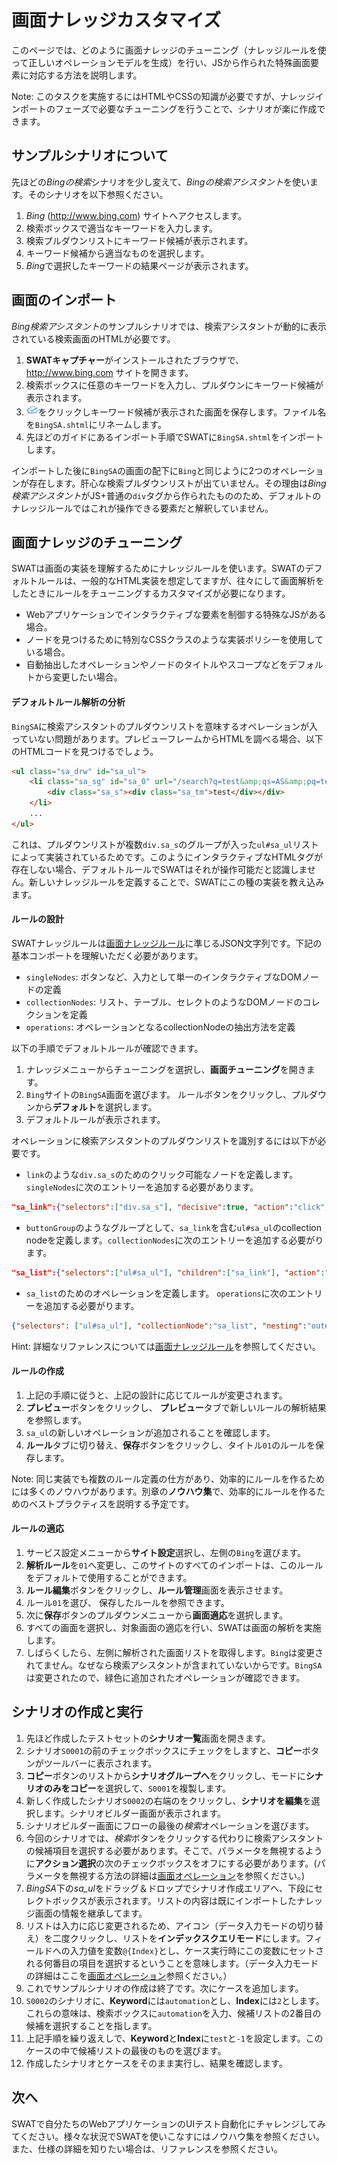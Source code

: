 画面ナレッジカスタマイズ
===

このページでは、どのように画面ナレッジのチューニング（ナレッジルールを使って正しいオペレーションモデルを生成）を行い、JSから作られた特殊画面要素に対応する方法を説明します。

Note: このタスクを実施するにはHTMLやCSSの知識が必要ですが、ナレッジインポートのフェーズで必要なチューニングを行うことで、シナリオが楽に作成できます。

サンプルシナリオについて
---

先ほどの*Bingの検索*シナリオを少し変えて、*Bingの検索アシスタント*を使います。そのシナリオを以下参照ください。

1. *Bing* (http://www.bing.com) サイトへアクセスします。
2. 検索ボックスで適当なキーワードを入力します。
3. 検索プルダウンリストにキーワード候補が表示されます。
4. キーワード候補から適当なものを選択します。
5. *Bing*で選択したキーワードの結果ページが表示されます。

画面のインポート
---

*Bing検索アシスタント*のサンプルシナリオでは、検索アシスタントが動的に表示されている検索画面のHTMLが必要です。

1. **SWATキャプチャー**がインストールされたブラウザで、 http://www.bing.com サイトを開きます。
2. 検索ボックスに任意のキーワードを入力し、プルダウンにキーワード候補が表示されます。
3. ![SWAT icon](/swat/assets/images/extension.png)をクリックしキーワード候補が表示された画面を保存します。ファイル名を`BingSA.shtml`にリネームします。
4. 先ほどのガイドにあるインポート手順でSWATに`BingSA.shtml`をインポートします。

インポートした後に`BingSA`の画面の配下に`Bing`と同じように2つのオペレーションが存在します。肝心な検索プルダウンリストが出ていません。その理由は*Bing検索アシスタント*がJS+普通の`div`タグから作られたもののため、デフォルトのナレッジルールではこれが操作できる要素だと解釈していません。

画面ナレッジのチューニング
---

SWATは画面の実装を理解するためにナレッジルールを使います。SWATのデフォルトルールは、一般的なHTML実装を想定してますが、往々にして画面解析をしたときにルールをチューニングするカスタマイズが必要になります。

* Webアプリケーションでインタラクティブな要素を制御する特殊なJSがある場合。
* ノードを見つけるために特別なCSSクラスのような実装ポリシーを使用している場合。
* 自動抽出したオペレーションやノードのタイトルやスコープなどをデフォルトから変更したい場合。

#### デフォルトルール解析の分析

`BingSA`に検索アシスタントのプルダウンリストを意味するオペレーションが入っていない問題があります。プレビューフレームからHTMLを調べる場合、以下のHTMLコードを見つけるでしょう。

```html
<ul class="sa_drw" id="sa_ul">
	<li class="sa_sg" id="sa_0" url="/search?q=test&amp;qs=AS&amp;pq=test&amp;sc=8-4&amp;sp=1&amp;cvid=ae5d962746e843548572eca8e570130f&amp;FORM=QBLH" query="test" nav="sb_form_q;;sa_1;" stype="AS" hc="1" h="ID=autosuggest,5003.1" _ctf="sa_si_T" _ct="sa_0">
		<div class="sa_s"><div class="sa_tm">test</div></div>
	</li>
	...
</ul>
```

これは、プルダウンリストが複数`div.sa_s`のグループが入った`ul#sa_ul`リストによって実装されているためです。このようにインタラクティブなHTMLタグが存在しない場合、デフォルトルールでSWATはそれが操作可能だと認識しません。新しいナレッジルールを定義することで、SWATにこの種の実装を教え込みます。

#### ルールの設計

SWATナレッジルールは[画面ナレッジルール](ref_knowledge_rule.md)に準じるJSON文字列です。下記の基本コンポートを理解いただく必要があります。

* `singleNodes`: ボタンなど、入力として単一のインタラクティブなDOMノードの定義
* `collectionNodes`: リスト、テーブル、セレクトのようなDOMノードのコレクションを定義
* `operations`: オペレーションとなるcollectionNodeの抽出方法を定義

以下の手順でデフォルトルールが確認できます。

1. ナレッジメニューからチューニングを選択し、**画面チューニング**を開きます。
2. `Bing`サイトの`BingSA`画面を選びます。 ルールボタンをクリックし、プルダウンから**デフォルト**を選択します。
3. デフォルトルールが表示されます。

オペレーションに検索アシスタントのプルダウンリストを識別するには以下が必要です。

* `link`のような`div.sa_s`のためのクリック可能なノードを定義します。`singleNodes`に次のエントリーを追加する必要があります。
```json
"sa_link":{"selectors":["div.sa_s"], "decisive":true, "action":"click", "label":"link", "locator":"link"}, 
```
* `buttonGroup`のようなグループとして、`sa_link`を含む`ul#sa_ul`のcollection nodeを定義します。`collectionNodes`に次のエントリーを追加する必要がります。
```json
"sa_list":{"selectors":["ul#sa_ul"], "children":["sa_link"], "action":"or"},
```
* `sa_list`のためのオペレーションを定義します。 `operations`に次のエントリーを追加する必要がります。
```json
{"selectors": ["ul#sa_ul"], "collectionNode":"sa_list", "nesting":"outer"},
```

Hint: 詳細なリファレンスについては[画面ナレッジルール](ref_knowledge_rule.md)を参照してください。

#### ルールの作成

1. 上記の手順に従うと、上記の設計に応じてルールが変更されます。 
2. **プレビュー**ボタンをクリックし、 **プレビュー**タブで新しいルールの解析結果を参照します。
3. `sa_ul`の新しいオペレーションが追加されることを確認します。 
4. **ルール**タブに切り替え、**保存**ボタンをクリックし、タイトル`01`のルールを保存します。

Note: 同じ実装でも複数のルール定義の仕方があり、効率的にルールを作るためには多くのノウハウがあります。別章の**ノウハウ集**で、効率的にルールを作るためのベストプラクティスを説明する予定です。

#### ルールの適応

1. サービス設定メニューから**サイト設定**選択し、左側の`Bing`を選びます。
2. **解析ルール**を`01`へ変更し、このサイトのすべてのインポートは、このルールをデフォルトで使用することができます。
3. **ルール編集**ボタンをクリックし、**ルール管理**画面を表示させます。
4. ルール`01`を選び、 保存したルールを参照できます。
5. 次に**保存**ボタンのプルダウンメニューから**画面適応**を選択します。
6. すべての画面を選択し、対象画面の適応を行い、SWATは画面の解析を実施します。
7. しばらくしたら、左側に解析された画面リストを取得します。`Bing`は変更されてません。なぜなら検索アシスタントが含まれていないからです。`BingSA`は変更されたので、緑色に追加されたオペレーションが確認できます。

シナリオの作成と実行
---

1. 先ほど作成したテストセットの**シナリオ一覧**画面を開きます。
2. シナリオ`S0001`の前のチェックボックスにチェックをしますと、**コピー**ボタンがツールバーに表示されます。 
3. **コピー**ボタンのリストから**シナリオグループへ**をクリックし、モードに**シナリオのみをコピー**を選択して、`S0001`を複製します。
4. 新しく作成したシナリオ`S0002`の右端の<span class="caret"></span>をクリックし、**シナリオを編集**を選択します。シナリオビルダー画面が表示されます。
5. シナリオビルダー画面にフローの最後の*検索*オペレーションを選びます。
6. 今回のシナリオでは、*検索*ボタンをクリックする代わりに検索アシスタントの候補項目を選択する必要があります。そこで、パラメータを無視するように**アクション選択**の次のチェックボックスをオフにする必要があります。(パラメータを無視する方法の詳細は[画面オペレーション](ref_web_operation.md##パラメータの無視)を参照ください。)
7. *BingSA*下の*sa_ul*をドラッグ＆ドロップでシナリオ作成エリアへ、下段にセレクトボックスが表示されます。リストの内容は既にインポートしたナレッジ画面の情報を継承してます。
8. リストは入力に応じ変更されるため、<span class="glyphicon glyphicon-refresh"></span>アイコン（データ入力モードの切り替え）を二度クリックし、リストを**インデックスクエリモード**にします。フィールドへの入力値を変数`@{Index}`とし、ケース実行時にこの変数にセットされる何番目の項目を選択するということを意味します。（データ入力モードの詳細はここを[画面オペレーション](ref_web_operation.md#パラメータデータのクエリモード)参照ください。）
9. これでサンプルシナリオの作成は終了です。次にケースを追加します。
10. `S0002`のシナリオに、**Keyword**には`automation`とし、**Index**には`2`とします。これらの意味は、検索ボックスに`automation`を入力、候補リストの2番目の候補を選択することを指します。
11. 上記手順を繰り返えしで、**Keyword**と**Index**に`test`と`-1`を設定します。このケースの中で候補リストの最後のものを選びます。
12. 作成したシナリオとケースをそのまま実行し、結果を確認します。

次へ
----

SWATで自分たちのWebアプリケーションのUIテスト自動化にチャレンジしてみてください。様々な状況でSWATを使いこなすにはノウハウ集を参照ください。また、仕様の詳細を知りたい場合は、リファレンスを参照ください。